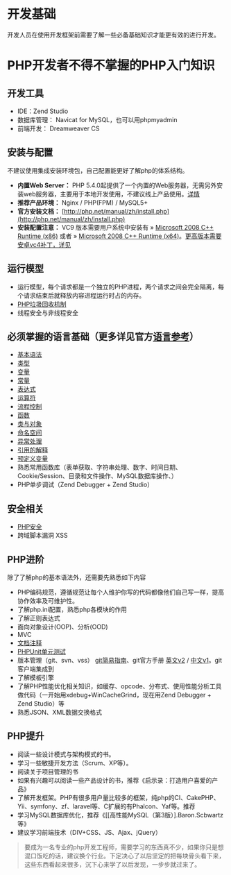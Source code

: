 开发基础
==============================
开发人员在使用开发框架前需要了解一些必备基础知识才能更有效的进行开发。


PHP开发者不得不掌握的PHP入门知识
================

开发工具
----------------
* IDE：Zend Studio
* 数据库管理： Navicat for MySQL，也可以用phpmyadmin
* 前端开发： Dreamweaver CS

 安装与配置
----------------
  不建议使用集成安装环境包，自己配置能更好了解php的体系结构。  
  * **内置Web Server：** PHP 5.4.0起提供了一个内置的Web服务器，无需另外安装web服务器，主要用于本地开发使用，不建议线上产品使用。[详情](http://php.net/manual/zh/features.commandline.webserver.php)     
  * **推荐产品环境：** Nginx / PHP(FPM) / MySQL5+  
  * **官方安装文档：** [http://php.net/manual/zh/install.php](http://php.net/manual/zh/install.php)  
  * **安装配置注意：** VC9 版本需要用户系统中安装有 » [Microsoft 2008 C++ Runtime (x86)](http://www.microsoft.com/downloads/details.aspx?FamilyID=9B2DA534-3E03-4391-8A4D-074B9F2BC1BF) 或者 » [Microsoft 2008 C++ Runtime (x64)](http://www.microsoft.com/downloads/details.aspx?FamilyID=BD2A6171-E2D6-4230-B809-9A8D7548C1B6)。[更高版本需要安卓vc4补丁，详见](http://windows.php.net/download) 

 运行模型
----------------
* 运行模型，每个请求都是一个独立的PHP进程，两个请求之间会完全隔离，每个请求结束后就释放内容进程运行时占的内存。
* [PHP垃圾回收机制](http://php.net/manual/zh/features.gc.php)  
* 线程安全与非线程安全


必须掌握的语言基础（更多详见官方[语言参考](http://php.net/manual/zh/langref.php)） 
----------------
  * [基本语法](http://php.net/manual/zh/language.basic-syntax.php)
  * [类型](http://php.net/manual/zh/language.types.php)
  * [变量](http://php.net/manual/zh/language.variables.php)
  * [常量](http://php.net/manual/zh/language.constants.php)
  * [表达式](http://php.net/manual/zh/language.expressions.php)
  * [运算符](http://php.net/manual/zh/language.operators.php)
  * [流程控制](http://php.net/manual/zh/language.control-structures.php)
  * [函数](http://php.net/manual/zh/language.functions.php)
  * [类与对象](http://php.net/manual/zh/language.oop5.php)
  * [命名空间](http://php.net/manual/zh/language.namespaces.php)
  * [异常处理](http://php.net/manual/zh/language.exceptions.php)
  * [引用的解释](http://php.net/manual/zh/language.references.php)
  * [预定义变量](http://php.net/manual/zh/reserved.variables.php)
  * 熟悉常用函数库（表单获取、字符串处理、数字、时间日期、Cookie/Session、目录和文件操作、MySQL数据库操作、）
  * PHP单步调试（Zend Debugger + Zend Studio）

安全相关
----------------
  * [PHP安全](http://php.net/manual/zh/security.php)
  * 跨域脚本漏洞 XSS


PHP进阶
----------------
除了了解php的基本语法外，还需要先熟悉如下内容
* PHP编码规范，遵循规范让每个人维护你写的代码都像他们自己写一样，提高协作效率及可维护性。
* 了解php.ini配置，熟悉php各模块的作用
* 了解正则表达式
* 面向对象设计(OOP)、分析(OOD)
* MVC
* [文档注释](http://www.phpdoc.org/docs/latest/index.html)
* [PHPUnit单元测试](https://phpunit.de/manual/current/zh_cn/index.html)  
* 版本管理（git、svn、vss） [git简易指南](http://www.bootcss.com/p/git-guide/)、git官方手册 [英文v2](http://www.git-scm.com/book/en/v2) / [中文v1](http://www.git-scm.com/book/zh/v1)。git客户端集成到
* 了解模板引擎
* 了解PHP性能优化相关知识，如缓存、opcode、分布式、使用性能分析工具做代码（一开始用xdebug+WinCacheGrind，现在用Zend Debugger + Zend Studio）等
* 熟悉JSON、XML数据交换格式


PHP提升
-----------
* 阅读一些设计模式与架构模式的书。
* 学习一些敏捷开发方法（Scrum、XP等）。
* 阅读关于项目管理的书
* 如果有兴趣可以阅读一些产品设计的书，推荐《启示录：打造用户喜爱的产品》
* 了解开发框架。PHP有很多用户量比较多的框架，纯php的CI、CakePHP、Yii、symfony、zf、laravel等、C扩展的有Phalcon、Yaf等。推荐
* 学习MySQL数据库优化，推荐《[[高性能MySQL（第3版）].Baron.Scbwartz等》
* 建议学习前端技术（DIV+CSS、JS、Ajax、jQuery）


>要成为一名专业的php开发工程师，需要学习的东西真不少，如果你只是想混口饭吃的话，建议换个行业。下定决心了以后坚定的把每块骨头看下来，这些东西看起来很多，沉下心来学了以后发现，一步步就过来了。